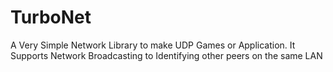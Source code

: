 # TurboNet
A Very Simple Network Library to make UDP Games or Application.
It Supports Network Broadcasting to Identifying other peers on the same LAN
